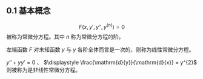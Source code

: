 ## 0.1 基本概念

$$
\displaystyle F(x,y',y'',y^{(n)}) = 0
$$
被称为常微分方程。其中  $\displaystyle n$ 称为常微分方程的阶。 

左端函数 $\displaystyle F$ 对未知函数  $\displaystyle y$ 与  $\displaystyle y$ 各阶全体而言是一次的，则称为线性常微分方程。

 $\displaystyle y''+ yy' = 0$   、 $\displaystyle \frac{\mathrm{d}{y}}{\mathrm{d}{x}} = y^{2}$ 则被称为是非线性常微分方程。

   